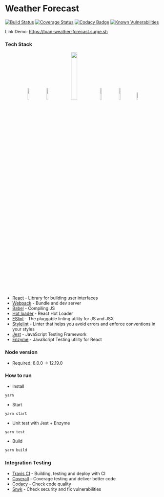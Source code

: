 # Weather Forecast
[![Build Status](https://travis-ci.org/toanleviet95/weather-forecast.svg?branch=master)](https://travis-ci.org/toanleviet95/weather-forecast)
[![Coverage Status](https://coveralls.io/repos/github/toanleviet95/weather-forecast/badge.svg)](https://coveralls.io/github/toanleviet95/weather-forecast)
[![Codacy Badge](https://app.codacy.com/project/badge/Grade/c225d11a8b1f4b1baac28aa1a3a97987)](https://www.codacy.com/gh/toanleviet95/weather-forecast/dashboard?utm_source=github.com&amp;utm_medium=referral&amp;utm_content=toanleviet95/weather-forecast&amp;utm_campaign=Badge_Grade)
[![Known Vulnerabilities](https://snyk.io/test/github/toanleviet95/weather-forecast/badge.svg?targetFile=package.json)](https://snyk.io/test/github/toanleviet95/weather-forecast?targetFile=package.json)

Link Demo: https://toan-weather-forecast.surge.sh

### Tech Stack
<div align="center">
  <img src="https://seeklogo.com/images/R/react-logo-7B3CE81517-seeklogo.com.png" width="10%" />
  &nbsp;
  <img src="https://github.com/webpack/media/blob/master/logo/icon-square-big.svg" width="10%" />
  &nbsp;
  <img src="https://d33wubrfki0l68.cloudfront.net/7a197cfe44548cc1a3f581152af70a3051e11671/78df8/img/babel.svg" width="20%" />
  &nbsp;
  <img src="https://eslint.org/assets/img/logo.svg" width="10%" />
  &nbsp;
  <img src="https://seeklogo.com/images/S/stylelint-logo-631B4EAA36-seeklogo.com.png" width="10%" />
  &nbsp;
  <img src="https://www.learnstorybook.com/intro-to-storybook/logo-jest.png" width="8%" />
</div>

- [React][reactjs] - Library for building user interfaces
- [Webpack][webpack] - Bundle and dev server
- [Babel][babeljs] - Compiling JS
- [Hot loader][react-hot-loader] - React Hot Loader
- [ESlint][eslint] - The pluggable linting utility for JS and JSX
- [Stylelint][stylelint] - Linter that helps you avoid errors and enforce conventions in your styles
- [Jest][jest] - JavaScript Testing Framework
- [Enzyme][enzyme] - JavaScript Testing utility for React

### Node version
- Required: 8.0.0 -> 12.19.0

### How to run
- Install
```bash
yarn
```

- Start
```bash
yarn start
```

- Unit test with Jest + Enzyme
```bash
yarn test
```

- Build
```bash
yarn build
```

### Integration Testing
- [Travis CI][travis] - Building, testing and deploy with CI
- [Coverall][coverall] - Coverage testing and deliver better code
- [Codacy][codacy] - Check code quality
- [Snyk][snyk] - Check security and fix vulnerabilities

[reactjs]: https://reactjs.org
[babeljs]: https://babeljs.io
[webpack]: https://webpack.js.org
[react-hot-loader]: https://github.com/gaearon/react-hot-loader
[build-badge]: https://travis-ci.com/toanleviet95/react-sample-with-webpack.svg?branch=master
[eslint]: https://eslint.org
[stylelint]: https://stylelint.io
[jest]: https://jestjs.io
[enzyme]: https://enzymejs.github.io
[travis]: https://travis-ci.org
[coverall]: https://coveralls.io
[codacy]: https://www.codacy.com
[snyk]: https://snyk.io
